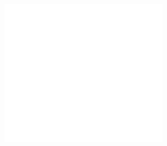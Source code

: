 <a href="https://codesmiths.co"><img align=center src="https://raw.githubusercontent.com/irene1216/irene1216/master/svgs/qr.svg"></a>
